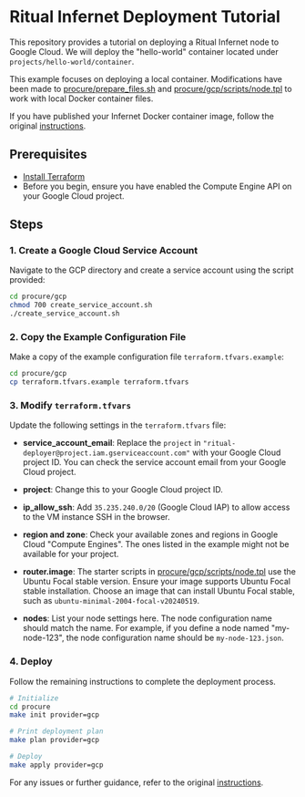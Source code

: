 # Ritual Infernet Deployment Tutorial

This repository provides a tutorial on deploying a Ritual Infernet node to Google Cloud. We will deploy the "hello-world" container located under `projects/hello-world/container`.

This example focuses on deploying a local container. Modifications have been made to [procure/prepare_files.sh](procure/prepare_files.sh) and [procure/gcp/scripts/node.tpl](procure/gcp/scripts/node.tpl) to work with local Docker container files.

If you have published your Infernet Docker container image, follow the original [instructions](https://github.com/ritual-net/infernet-deploy).

## Prerequisites
- [Install Terraform](https://developer.hashicorp.com/terraform/install?product_intent=terraform)
- Before you begin, ensure you have enabled the Compute Engine API on your Google Cloud project.

## Steps

### 1. Create a Google Cloud Service Account

Navigate to the GCP directory and create a service account using the script provided:

```bash
cd procure/gcp
chmod 700 create_service_account.sh
./create_service_account.sh
```

### 2. Copy the Example Configuration File

Make a copy of the example configuration file `terraform.tfvars.example`:

```bash
cd procure/gcp
cp terraform.tfvars.example terraform.tfvars
```

### 3. Modify `terraform.tfvars`

Update the following settings in the `terraform.tfvars` file:

- **service_account_email**: Replace the `project` in `"ritual-deployer@project.iam.gserviceaccount.com"` with your Google Cloud project ID. You can check the service account email from your Google Cloud project.

- **project**: Change this to your Google Cloud project ID.

- **ip_allow_ssh**: Add `35.235.240.0/20` (Google Cloud IAP) to allow access to the VM instance SSH in the browser.

- **region and zone**: Check your available zones and regions in Google Cloud "Compute Engines". The ones listed in the example might not be available for your project.

- **router.image**: The starter scripts in [procure/gcp/scripts/node.tpl](procure/gcp/scripts/node.tpl) use the Ubuntu Focal stable version. Ensure your image supports Ubuntu Focal stable installation. Choose an image that can install Ubuntu Focal stable, such as `ubuntu-minimal-2004-focal-v20240519`.

- **nodes**: List your node settings here. The node configuration name should match the name. For example, if you define a node named "my-node-123", the node configuration name should be `my-node-123.json`.

### 4. Deploy

Follow the remaining instructions to complete the deployment process.

```bash
# Initialize
cd procure
make init provider=gcp

# Print deployment plan
make plan provider=gcp

# Deploy
make apply provider=gcp

```

For any issues or further guidance, refer to the original [instructions](https://github.com/ritual-net/infernet-deploy).
